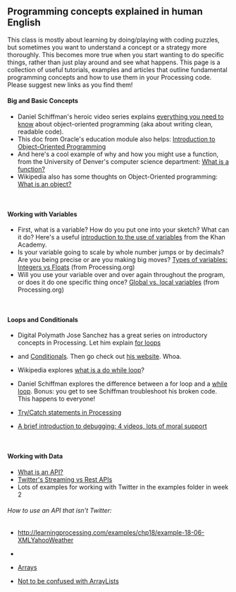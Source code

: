 ## Programming concepts explained in human English
This class is mostly about learning by doing/playing with coding puzzles, but sometimes you want to understand a concept or a strategy more thoroughly. This becomes more true when you start wanting to do specific things, rather than just play around and see what happens. This page is a collection of useful tutorials, examples and articles that outline fundamental programming concepts and how to use them in your Processing code. Please suggest new links as you find them! 

#### Big and Basic Concepts

* Daniel Schiffman's heroic video series explains [everything you need to know](https://www.youtube.com/watch?v=XCu7JSkgl04&list=PLRqwX-V7Uu6ajGB2OI3hl5DZsD1Fw1WzR) about object-oriented programming (aka about writing clean, readable code). 
* This doc from Oracle's education module also helps: [Introduction to Object-Oriented Programming](https://docs.oracle.com/javase/tutorial/java/concepts/index.html) 
* And here's a cool example of why and how you might use a function, from the University of Denver's computer science department: [What is a function?](http://www.cs.du.edu/~malbow/COMP1671/Notes)
* Wikipedia also has some thoughts on Object-Oriented programming: [What is an object?](https://en.wikipedia.org/wiki/Object_(computer_science))
<br>

#### Working with Variables

* First, what is a variable? How do you put one into your sketch? What can it do? Here's a useful [introduction to the use of variables](https://www.khanacademy.org/computing/computer-programming/programming/variables/p/intro-to-variables) from the Khan Academy.
* Is your variable going to scale by whole number jumps or by decimals? Are you being precise or are you making big moves? [Types of variables: Integers vs Floats](https://processing.org/examples/integersfloats.html) (from Processing.org)
* Will you use your variable over and over again throughout the program, or does it do one specific thing once? [Global vs. local variables](https://processing.org/examples/variablescope.html) (from Processing.org)
<br>

#### Loops and Conditionals

* Digital Polymath Jose Sanchez has a great series on introductory concepts in Processing. Let him explain [for loops](https://www.youtube.com/watch?v=5ebYmgIoWI8)
* and [Conditionals](https://www.youtube.com/watch?v=JS_A5miayLk). Then go check out [his website](http://plethora-project.com/). Whoa.
* Wikipedia explores [what is a do while loop](https://en.wikipedia.org/wiki/Do_while_loop)?
* Daniel Schiffman explores the difference between a for loop and a [while loop](https://www.youtube.com/watch?v=RtAPBvz6k0Y). Bonus: you get to see Schiffman troubleshoot his broken code. This happens to everyone! 
* [Try/Catch statements in Processing](https://processing.org/reference/try.html)


* [A brief introduction to debugging: 4 videos, lots of moral support](https://vimeo.com/itpred/videos/search:debugging/sort:date)
<br>

#### Working with Data
* [What is an API?](http://schoolofdata.org/2013/11/18/web-apis-for-non-programmers/)
* [Twitter's Streaming vs Rest APIs](https://dev.twitter.com/rest/public)
* Lots of examples for working with Twitter in the examples folder in week 2

###### How to use an API that isn't Twitter: 
* http://learningprocessing.com/examples/chp18/example-18-06-XMLYahooWeather
* 


* [Arrays](https://processing.org/tutorials/arrays/)
* [Not to be confused with ArrayLists](https://processing.org/reference/ArrayList.html)

